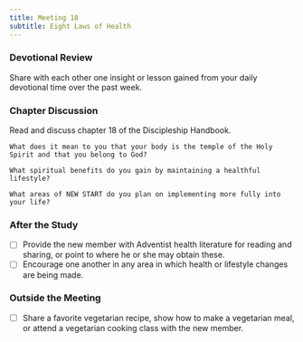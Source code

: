 ```yaml
---
title: Meeting 18
subtitle: Eight Laws of Health
---
```


### Devotional Review

Share with each other one insight or lesson gained from your daily devotional time over the past week.

### Chapter Discussion

Read and discuss chapter 18 of the Discipleship Handbook.

`What does it mean to you that your body is the temple of the Holy Spirit and that you belong to God?`

`What spiritual benefits do you gain by maintaining a healthful lifestyle?`

`What areas of NEW START do you plan on implementing more fully into your life?`

### After the Study

- [ ] Provide the new member with Adventist health literature for reading and sharing, or point to where he or she may obtain these.
- [ ] Encourage one another in any area in which health or lifestyle changes are being made.

### Outside the Meeting

- [ ] Share a favorite vegetarian recipe, show how to make a vegetarian meal, or attend a vegetarian cooking class with the new member.